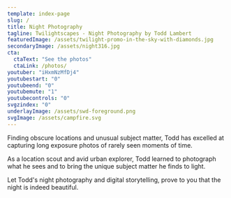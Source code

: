 ```yaml
---
template: index-page
slug: /
title: Night Photography
tagline: Twilightscapes - Night Photography by Todd Lambert
featuredImage: /assets/twilight-promo-in-the-sky-with-diamonds.jpg
secondaryImage: /assets/night316.jpg
cta:
  ctaText: "See the photos"
  ctaLink: /photos/
youtuber: "iHxmNzMfDj4"
youtubestart: "0"
youtubeend: "0"
youtubemute: "1"
youtubecontrols: "0"
svgzindex: "0"
underlayImage: /assets/swd-foreground.png
svgImage: /assets/campfire.svg
---
```

Finding obscure locations and unusual subject matter, Todd has excelled at capturing long exposure photos of rarely seen moments of time.

As a location scout and avid urban explorer, Todd learned to photograph what he sees and to bring the unique subject matter he finds to light. 

Let Todd's night photography and digital storytelling, prove to you that the night is indeed beautiful.